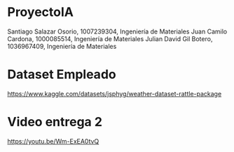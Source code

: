 # ProyectoIA
Santiago Salazar Osorio, 1007239304, Ingeniería de Materiales
Juan Camilo Cardona, 1000085514, Ingeniería de Materiales
Julian David Gil Botero, 1036967409, Ingeniería de Materiales

# Dataset Empleado
https://www.kaggle.com/datasets/jsphyg/weather-dataset-rattle-package

# Video entrega 2
https://youtu.be/Wm-ExEA0tvQ

